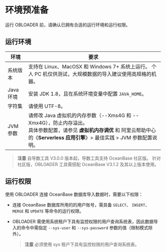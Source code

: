 环境预准备 
==========================

运行 OBLOADER 前，请确认已拥有合适的运行环境和运行权限。

运行环境 
-------------------------

| **环境**  |                                        **要求**                                        |
|---------|--------------------------------------------------------------------------------------|
| 系统版本    | 支持在 Linux、MacOSX 和 Windows 7+ 系统上运行。 个人 PC 机仅供测试，大规模数据的导入建议使用高规格的机器。 |
| Java 环境 | 安装  JDK 1.8，且在系统环境变量中配置 `JAVA_HOME`。                                                 |
| 字符集     | 请使用 UTF-8。                                                                           |
| JVM 参数  | 请修改 Java 虚拟机的内存参数（--Xms4G 和 --Xmx4G），防止内存溢出。 <br> 具体参数配置，请参见 **虚拟机内存调优** 和 阿里云帮助中心的《**Serverless 应用引擎**》> 最佳实践 > JVM 参数配置说明。|

> **注意**
> 自导数工具 V3.0.0 版本起，导数工具支持 OceanBase 社区版。
针对社区版，OBLOADER 工具需搭配 OceanBase V3.1.2 及其以上版本使用。


运行权限 
-------------------------

使用 OBLOADER 连接 OceanBase 数据库导入数据时，需要以下权限：

* 连接 OceanBase 数据库所用的的用户账号，需具备 `SELECT`、 `INSERT`、 `MERGE` 和 `UPDATE` 等命令的运行权限。

* OBLOADER 需使用系统租户下具有监控权限的用户查询系统表，因此数据导入的命令中需指定 `--sys-user` 和 `--sys-password` 参数的值（限制模式除外）。
  > **注意**
  > 必须使用 sys 租户下具有监控权限的用户查询系统表。
